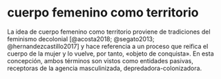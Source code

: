 # cuerpo femenino como territorio

La idea de cuerpo femenino como territorio proviene de tradiciones del feminismo decolonial [@acosta2018; @segato2013; @hernandezcastillo2017] y hace referencia a un proceso que reifica el cuerpo de la mujer y lo vuelve, por tanto, «objeto de conquista». En esta concepción, ambos términos son vistos como entidades pasivas, receptoras de la agencia masculinizada, depredadora-colonizadora.
